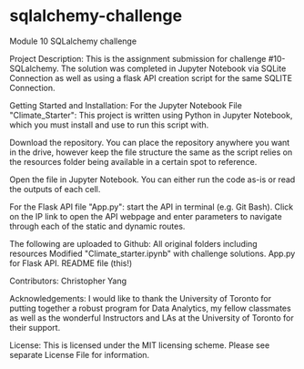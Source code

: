 # sqlalchemy-challenge
Module 10 SQLalchemy challenge

Project Description:
This is the assignment submission for challenge #10- SQLalchemy. The solution was completed in Jupyter Notebook via SQLite Connection as well as using a flask API creation script for the same SQLITE Connection. 

Getting Started and Installation:
For the Jupyter Notebook File "Climate_Starter":
This project is written using Python in Jupyter Notebook, which you must install and use to run this script with. 

Download the repository. You can place the repository anywhere you want in the drive, however keep the file structure the same as the script relies on the resources folder being available in a certain spot to reference. 

Open the file in Jupyter Notebook. You can either run the code as-is or read the outputs of each cell. 

For the Flask API file "App.py":
start the API in terminal (e.g. Git Bash). Click on the IP link to open the API webpage and enter parameters to navigate through each of the static and dynamic routes.

The following are uploaded to Github:
All original folders including resources
Modified "Climate_starter.ipynb" with challenge solutions.
App.py for Flask API.
README file (this!)

Contributors:
Christopher Yang

Acknowledgements:
I would like to thank the University of Toronto for putting together a robust program for Data Analytics, my fellow classmates as well as the wonderful Instructors and LAs at the University of Toronto for their support.

License:
This is licensed under the MIT licensing scheme. Please see separate License File for information.
